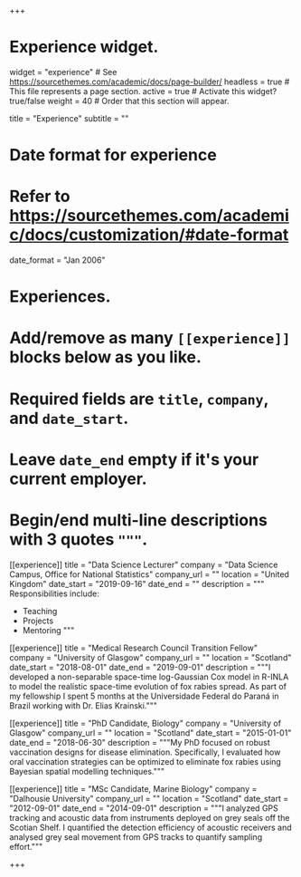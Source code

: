 +++
# Experience widget.
widget = "experience"  # See https://sourcethemes.com/academic/docs/page-builder/
headless = true  # This file represents a page section.
active = true  # Activate this widget? true/false
weight = 40  # Order that this section will appear.

title = "Experience"
subtitle = ""

# Date format for experience
#   Refer to https://sourcethemes.com/academic/docs/customization/#date-format
date_format = "Jan 2006"

# Experiences.
#   Add/remove as many `[[experience]]` blocks below as you like.
#   Required fields are `title`, `company`, and `date_start`.
#   Leave `date_end` empty if it's your current employer.
#   Begin/end multi-line descriptions with 3 quotes `"""`.

[[experience]]
  title = "Data Science Lecturer"
  company = "Data Science Campus, Office for National Statistics"
  company_url = ""
  location = "United Kingdom"
  date_start = "2019-09-16"
  date_end = ""
  description = """
  Responsibilities include:
  
  * Teaching
  * Projects
  * Mentoring
  """

[[experience]]
  title = "Medical Research Council Transition Fellow"
  company = "University of Glasgow"
  company_url = ""
  location = "Scotland"
  date_start = "2018-08-01"
  date_end = "2019-09-01"
  description = """I developed a non-separable space-time log-Gaussian Cox model in R-INLA to model the realistic space-time evolution of fox rabies spread. As part of my fellowship I spent 5 months at the Universidade Federal do Paraná in Brazil working with Dr. Elias Krainski."""


[[experience]]
  title = "PhD Candidate, Biology"
  company = "University of Glasgow"
  company_url = ""
  location = "Scotland"
  date_start = "2015-01-01"
  date_end = "2018-06-30"
  description = """My PhD focused on robust vaccination designs for disease elimination. Specifically, I evaluated how oral vaccination strategies can be optimized to eliminate fox rabies using Bayesian spatial modelling techniques."""



[[experience]]
  title = "MSc Candidate, Marine Biology"
  company = "Dalhousie University"
  company_url = ""
  location = "Scotland"
  date_start = "2012-09-01"
  date_end = "2014-09-01"
  description = """I analyzed GPS tracking and acoustic data from instruments deployed on grey seals off the Scotian Shelf. I quantified the detection efficiency of acoustic receivers and analysed grey seal movement from GPS tracks to quantify sampling effort."""

+++
